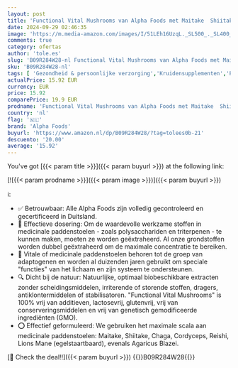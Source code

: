 ```yaml
---
layout: post
title: 'Functional Vital Mushrooms van Alpha Foods met Maitake  Shiitake  Chaga  Cordyceps  Reishi  Lions Mane  Agaricus - Uiterst krachtige dubbele extracten  HPCL laboratorium-getest'
date: 2024-09-29 02:46:35
image: 'https://m.media-amazon.com/images/I/51LEh16UzqL._SL500_._SL400_.jpg'
comments: true
category: ofertas
author: 'tole.es'
slug: 'B09R284W28-nl Functional Vital Mushrooms van Alpha Foods met Maitake...'
sku: 'B09R284W28-nl'
tags: [ 'Gezondheid & persoonlijke verzorging','Kruidensupplementen','Paddenstoelenkruidensupplementen','Vitaminen, mineralen & supplementen','alpha foods','🇳🇱', ]
actualPrice: 15.92 EUR
currency: EUR
price: 15.92
comparePrice: 19.9 EUR
prodname: 'Functional Vital Mushrooms van Alpha Foods met Maitake  Shiitake  Chaga  Cordyceps  Reishi  Lions Mane  Agaricus - Uiterst krachtige dubbele extracten  HPCL laboratorium-getest'
country: 'nl'
flag: '🇳🇱'
brand: 'Alpha Foods'
buyurl: 'https://www.amazon.nl/dp/B09R284W28/?tag=tolees0b-21'
descuento: '20.00'
average: '15.92'
---
```


You've got [{{< param title >}}]({{< param buyurl >}}) at the following link:

[![{{< param prodname >}}]({{< param image >}})]({{< param buyurl >}})

ℹ️:

- ✅ Betrouwbaar: Alle Alpha Foods zijn volledig gecontroleerd en gecertificeerd in Duitsland.
- 📖 Effectieve dosering: Om de waardevolle werkzame stoffen in medicinale paddenstoelen - zoals polysacchariden en triterpenen - te kunnen maken, moeten ze worden geëxtraheerd. Al onze grondstoffen worden dubbel geëxtraheerd om de maximale concentratie te bereiken.
- 🍄 Vitale of medicinale paddenstoelen behoren tot de groep van adaptogenen en worden al duizenden jaren gebruikt om speciale "functies" van het lichaam en zijn systeem te ondersteunen.
- 🔍 Dicht bij de natuur: Natuurlijke, optimaal biobeschikbare extracten zonder scheidingsmiddelen, irriterende of storende stoffen, dragers, antiklontermiddelen of stabilisatoren. "Functional Vital Mushrooms" is 100% vrij van additieven, lactosevrij, glutenvrij, vrij van conserveringsmiddelen en vrij van genetisch gemodificeerde ingrediënten (GMO).
- ⭕️ Effectief geformuleerd: We gebruiken het maximale scala aan medicinale paddenstoelen: Maitake, Shiitake, Chaga, Cordyceps, Reishi, Lions Mane (egelstaartbaard), evenals Agaricus Blazei.

[🛒 Check the deal!!]({{< param buyurl >}})
{{<world>}}B09R284W28{{</world>}}
